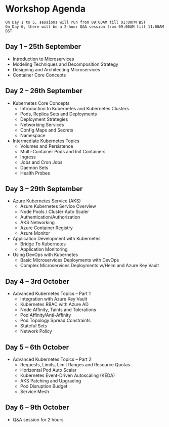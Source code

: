 # Workshop Agenda

    On Day 1 to 5, sessions will run from 09:00AM till 01:00PM BST
    On Day 6, there will be a 2-hour Q&A session from 09:00AM till 11:00AM BST

## Day 1 – 25th September
- Introduction to Microservices
- Modeling Techniques and Decomposition Strategy
- Designing and Architecting Microservices
- Container Core Concepts

## Day 2 – 26th September
- Kubernetes Core Concepts
  * Introduction to Kubernetes and Kubernetes Clusters
  * Pods, Replica Sets and Deployments
  * Deployment Strategies
  * Networking Services
  * Config Maps and Secrets
  * Namespace
- Intermediate Kubernetes Topics
  * Volumes and Persistence
  * Multi-Container Pods and Init Containers
  * Ingress
  * Jobs and Cron Jobs
  * Daemon Sets
  * Health Probes

## Day 3 – 29th September
- Azure Kubernetes Service (AKS)
  * Azure Kubernetes Service Overview
  * Node Pools / Cluster Auto Scaler
  * Authentication/Authorization
  * AKS Networking
  * Azure Container Registry
  * Azure Monitor
- Application Development with Kubernetes
  * Bridge To Kubernetes
  * Application Monitoring
- Using DevOps with Kubernetes
  * Basic Microservices Deployments with DevOps
  * Complex Microservices Deployments w/Helm and Azure Key Vault
  
## Day 4 – 3rd October
- Advanced Kubernetes Topics – Part 1
  * Integration with Azure Key Vault
  * Kubernetes RBAC with Azure AD
  * Node Affinity, Taints and Tolerations
  * Pod Affinity/Anti-Affinity
  * Pod Topology Spread Constraints
  * Stateful Sets
  * Network Policy

## Day 5 – 6th October
- Advanced Kubernetes Topics – Part 2
  * Requests, Limits, Limit Ranges and Resource Quotas
  * Horizontal Pod Auto Scalar
  * Kubernetes Event-Driven Autoscaling (KEDA)
  * AKS Patching and Upgrading
  * Pod Disruption Budget
  * Service Mesh

## Day 6 – 9th October
- Q&A session for 2 hours
